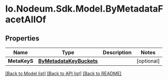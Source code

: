 # Io.Nodeum.Sdk.Model.ByMetadataFacetAllOf
## Properties

Name | Type | Description | Notes
------------ | ------------- | ------------- | -------------
**MetaKeyS** | [**ByMetadataKeyBuckets**](ByMetadataKeyBuckets.md) |  | [optional] 

[[Back to Model list]](../README.md#documentation-for-models) [[Back to API list]](../README.md#documentation-for-api-endpoints) [[Back to README]](../README.md)

